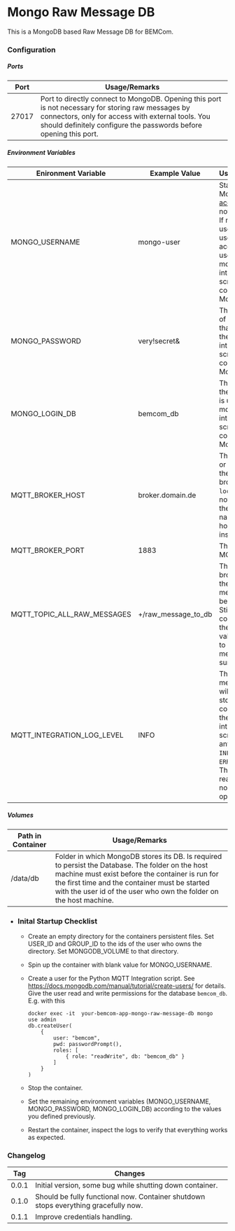 # Mongo Raw Message DB

This is a MongoDB based Raw Message DB for BEMCom. 



### Configuration

##### Ports

| Port  | Usage/Remarks                                                |
| ----- | ------------------------------------------------------------ |
| 27017 | Port to directly connect to MongoDB. Opening this port is not necessary for storing raw messages by connectors, only for access with external tools. You should definitely configure the passwords before opening this port. |

##### Environment Variables

| Enironment Variable         | Example  Value      | Usage/Remarks                                                |
| --------------------------- | ------------------- | ------------------------------------------------------------ |
| MONGO_USERNAME              | mongo-user          | Starts the MongoDB with [access control](https://docs.mongodb.com/manual/tutorial/enable-authentication/) if not left blank.<br />If not blank is used as the username of the account that is used by the mqtt-integration.py script to connect to the MongoDB. |
| MONGO_PASSWORD              | very!secret&        | The password of the account that is used by the mqtt-integration.py script to connect to the MongoDB. |
| MONGO_LOGIN_DB              | bemcom_db           | The Login DB of the account that is used by the mqtt-integration.py script to connect to the MongoDB. |
| MQTT_BROKER_HOST            | broker.domain.de    | The DNS name or IP address of the MQTT broker. `localhost` will not work, use the full DNS name of the host machine instead. |
| MQTT_BROKER_PORT            | 1883                | The port of the MQTT broker.                                 |
| MQTT_TOPIC_ALL_RAW_MESSAGES | +/raw_message_to_db | The topic on the broker on which the raw messages will be published. Stick to the convention of the example value given here to prevent messy surprises. |
| MQTT_INTEGRATION_LOG_LEVEL  | INFO                | The level of log messages that will be logged to stdout of the container for the mqtt-integration.py script. Can be any of `DEBUG`, `INFO`, `WARNING`, `ERROR`, `Critical`. The Info is reasonable for normal operation. |


##### Volumes

| Path in Container | Usage/Remarks                                                |
| ----------------- | ------------------------------------------------------------ |
| /data/db          | Folder in which MongoDB stores its DB. Is required to persist the Database. The folder on the host machine must exist before the container is run for the first time and the container must be started with the user id of the user who own the folder on the host machine. |



* ### Inital Startup Checklist

  * Create an empty directory for the containers persistent files. Set USER_ID and GROUP_ID to the ids of the user who owns the directory. Set MONGODB_VOLUME to that directory.
  
  * Spin up the container with blank value for MONGO_USERNAME.
  
  * Create a user for the Python MQTT Integration script. See https://docs.mongodb.com/manual/tutorial/create-users/ for details. Give the user read and write permissions for the database `bemcom_db`. E.g. with this 
  
    ```
    docker exec -it  your-bemcom-app-mongo-raw-message-db mongo
    use admin
    db.createUser(
    	{
    		user: "bemcom",
    		pwd: passwordPrompt(),
    		roles: [
    			{ role: "readWrite", db: "bemcom_db" }
        	]
    	}
    )
    ```
  
    
  
  * Stop the container.
  
  * Set the remaining environment variables (MONGO_USERNAME, MONGO_PASSWORD, MONGO_LOGIN_DB) according to the values you defined previously.
  
  * Restart the container, inspect the logs to verify that everything works as expected.



### Changelog

| Tag   | Changes                                                      |
| ----- | ------------------------------------------------------------ |
| 0.0.1 | Initial version, some bug while shutting down container.     |
| 0.1.0 | Should be fully functional now. Container shutdown stops everything gracefully now. |
| 0.1.1 | Improve credentials handling.                                |